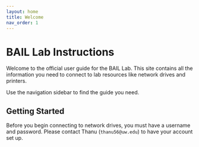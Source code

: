 ```yaml
---
layout: home
title: Welcome
nav_order: 1
---
```


# BAIL Lab Instructions

Welcome to the official user guide for the BAIL Lab. This site contains all the information you need to connect to lab resources like network drives and printers.

Use the navigation sidebar to find the guide you need.

## Getting Started

Before you begin connecting to network drives, you must have a username and password. Please contact Thanu (`thanu56@uw.edu`) to have your account set up.
